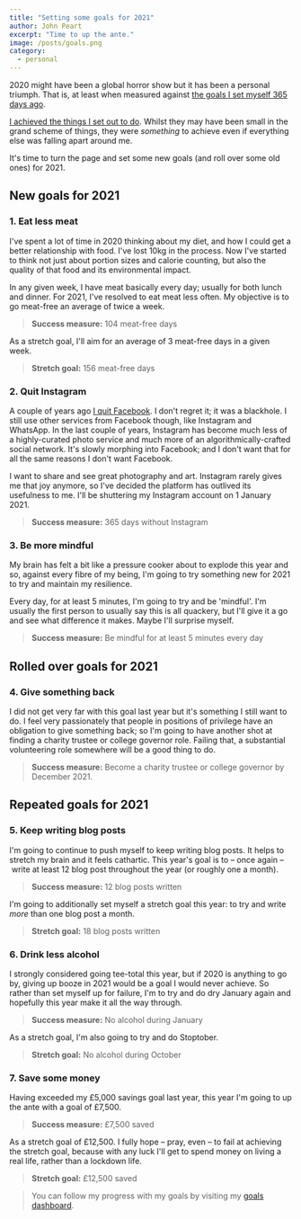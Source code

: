 ```yaml
---
title: "Setting some goals for 2021"
author: John Peart
excerpt: "Time to up the ante."
image: /posts/goals.png
category:
  - personal
---
```


2020 might have been a global horror show but it has been a personal triumph. That is, at least when measured against [the goals I set myself 365 days ago](/2019/12/31/setting-goals-for-2020).

[I achieved the things I set out to do](/2020/12/21/2020-resolutions-review). Whilst they may have been small in the grand scheme of things, they were _something_ to achieve even if everything else was falling apart around me.

It's time to turn the page and set some new goals (and roll over some old ones) for 2021.

## New goals for 2021

### 1. Eat less meat

I've spent a lot of time in 2020 thinking about my diet, and how I could get a better relationship with food. I've lost 10kg in the process. Now I've started to think not just about portion sizes and calorie counting, but also the quality of that food and its environmental impact.

In any given week, I have meat basically every day; usually for both lunch and dinner. For 2021, I've resolved to eat meat less often. My objective is to go meat-free an average of twice a week.

> **Success measure:** 104 meat-free days

As a stretch goal, I'll aim for an average of 3 meat-free days in a given week.

> **Stretch goal:** 156 meat-free days

### 2. Quit Instagram

A couple of years ago [I quit Facebook](/2018/12/18/goodbye-facebook). I don't regret it; it was a blackhole. I still use other services from Facebook though, like Instagram and WhatsApp. In the last couple of years, Instagram has become much less of a highly-curated photo service and much more of an algorithmically-crafted social network. It's slowly morphing into Facebook; and I don't want that for all the same reasons I don't want Facebook.

I want to share and see great photography and art. Instagram rarely gives me that joy anymore, so I've decided the platform has outlived its usefulness to me. I'll be shuttering my Instagram account on 1 January 2021.

> **Success measure:** 365 days without Instagram


### 3. Be more mindful

My brain has felt a bit like a pressure cooker about to explode this year and so, against every fibre of my being, I'm going to try something new for 2021 to try and maintain my resilience.

Every day, for at least 5 minutes, I'm going to try and be 'mindful'. I'm usually the first person to usually say this is all quackery, but I'll give it a go and see what difference it makes. Maybe I'll surprise myself.

> **Success measure:** Be mindful for at least 5 minutes every day

## Rolled over goals for 2021

### 4. Give something back

I did not get very far with this goal last year but it's something I still want to do. I feel very passionately that people in positions of privilege have an obligation to give something back; so I'm going to have another shot at finding a charity trustee or college governor role. Failing that, a substantial volunteering role somewhere will be a good thing to do.

> **Success measure:** Become a charity trustee or college governor by December 2021.

## Repeated goals for 2021

### 5. Keep writing blog posts

I'm going to continue to push myself to keep writing blog posts. It helps to stretch my brain and it feels cathartic. This year's goal is to – once again – write at least 12 blog post throughout the year (or roughly one a month).

> **Success measure:** 12 blog posts written

I'm going to additionally set myself a stretch goal this year: to try and write _more_ than one blog post a month.

> **Stretch goal:** 18 blog posts written


### 6. Drink less alcohol 

I strongly considered going tee-total this year, but if 2020 is anything to go by, giving up booze in 2021 would be a goal I would never achieve. So rather than set myself up for failure, I'm to try and do dry January again and hopefully this year make it all the way through. 

> **Success measure:** No alcohol during January

As a stretch goal, I'm also going to try and do Stoptober.

> **Stretch goal:** No alcohol during October

### 7. Save some money

Having exceeded my £5,000 savings goal last year, this year I'm going to up the ante with a goal of £7,500. 

> **Success measure:** £7,500 saved

As a stretch goal of £12,500. I fully hope – pray, even – to fail at achieving the stretch goal, because with any luck I'll get to spend money on living a real life, rather than a lockdown life.

> **Stretch goal:** £12,500 saved

> You can follow my progress with my goals by visiting my [goals dashboard](/goals/).
